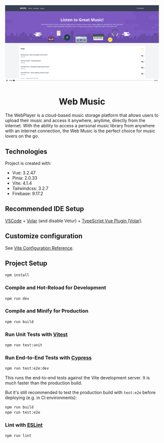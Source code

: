 # ![WebApp](screenshots/Music-App.png)

<h1 align="center">Web Music</h1>

<p align="left">The WebPlayer is a cloud-based music storage platform that allows users to upload their music and access it anywhere, anytime, directly from the internet. With the ability to access a personal music library from anywhere with an internet connection, the Web Music is the perfect choice for music lovers on the go.</p>

## Technologies

Project is created with:

- Vue: 3.2.47
- Pinia: 2.0.33
- Vite: 4.1.4
- Tailwindcss: 3.2.7
- Firebase: 9.17.2

## Recommended IDE Setup

[VSCode](https://code.visualstudio.com/) + [Volar](https://marketplace.visualstudio.com/items?itemName=Vue.volar) (and disable Vetur) + [TypeScript Vue Plugin (Volar)](https://marketplace.visualstudio.com/items?itemName=Vue.vscode-typescript-vue-plugin).

## Customize configuration

See [Vite Configuration Reference](https://vitejs.dev/config/).

## Project Setup

```sh
npm install
```

### Compile and Hot-Reload for Development

```sh
npm run dev
```

### Compile and Minify for Production

```sh
npm run build
```

### Run Unit Tests with [Vitest](https://vitest.dev/)

```sh
npm run test:unit
```

### Run End-to-End Tests with [Cypress](https://www.cypress.io/)

```sh
npm run test:e2e:dev
```

This runs the end-to-end tests against the Vite development server.
It is much faster than the production build.

But it's still recommended to test the production build with `test:e2e` before deploying (e.g. in CI environments):

```sh
npm run build
npm run test:e2e
```

### Lint with [ESLint](https://eslint.org/)

```sh
npm run lint
```
